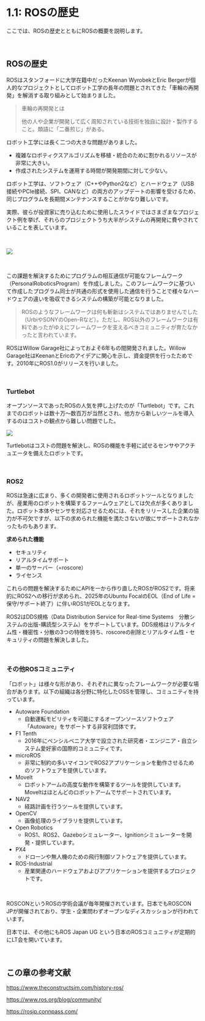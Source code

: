 # 1.1: ROSの歴史

ここでは、ROSの歴史とともにROSの概要を説明します。

<br>

## ROSの歴史

ROSはスタンフォードに大学在籍中だったKeenan WyrobekとEric Bergerが個人的なプロジェクトとしてロボット工学の長年の問題とされてきた「車輪の再開発」を解消する取り組みとして始まりました。

> 車輪の再開発とは
>
> 他の人や企業が開発して広く周知されている技術を独自に設計・製作すること。類語に「二番煎じ」がある。

ロボット工学には長く二つの大きな問題がありました。

- 複雑なロボティクスアルゴリズムを移植・統合のために割かれるリソースが非常に大きい。
- 作成されたシステムを運用する時間が開発期間に対して少ない。

ロボット工学は、ソフトウェア（C++やPython2など）とハードウェア（USB接続やPCIe接続、SPI、CANなど）の両方のアップデートの影響を受けるため、同じプログラムを長期間メンテナンスすることがかなり難しいです。

実際、彼らが投資家に売り込むために使用したスライドではさまざまなプロジェクト例を挙げ、それらのプロジェクトうち大半がシステムの再開発に費やされていることを表しています。

<br>

![](https://www.theconstructsim.com/wp-content/uploads/2019/07/robotics-reinvent-wheel-1024x738.png)

<br>

この課題を解決するためにプログラムの相互通信が可能なフレームワーク（PersonalRoboticsProgram）を作成しました。このフレームワークに基づいて作成したプログラム同士が共通の形式を使用した通信を行うことで様々なハードウェアの違いを吸収できるシステムの構築が可能となりました。

> ROSのようなフレームワークは何も斬新はシステムではありませんでした（UrbiやSONYのOpen-Rなど）。ただし、ROS以外のフレームワークは有料であったがゆえにフレームワークを支えるべきコミュニティが育たなかったと言われています。

ROSはWillow Garage社によっておよそ6年もの間開発されました。Willow Garage社はKeenanとEricのアイデアに関心を示し、資金提供を行ったためです。2010年にROS1.0がリリースを行いました。

<br>

### Turtlebot

オープンソースであったROSの人気を押し上げたのが「Turtlebot」です。これまでのロボットは数十万〜数百万が当然とされ、他方から新しいツールを導入するのはコストの観点から難しい問題でした。

![](https://www.turtlebot.com/assets/images/turtlebot_family.png)

Turtlebotはコストの問題を解決し、ROSの機能を手軽に試せるセンサやアクチュエータを備えたロボットです。

<br>

### ROS2

ROSは急速に広まり、多くの開発者に使用されるロボットツールとなりましたが、産業用のロボットを構築するファームウェアとしては欠点が多くありました。ロボット本体やセンサを対応させるためには、それをリリースした企業の協力が不可欠ですが、以下の求められた機能を満たさないが故にサポートされなかったものもあります。

**求められた機能**

- セキュリティ
- リアルタイムサポート
- 単一のサーバー（=roscore）
- ライセンス

これらの問題を解決するためにAPIを一から作り直したROSがROS2です。将来的にROS2への移行が求められ、2025年のUbuntu FocalのEOL（End of Life = 保守/サポート終了）に伴いROS1がEOLとなります。

ROS2はDDS規格（Data Distribution Service for Real-time Systems　分散システムの出版-購読型システム）をサポートしています。DDS規格はリアルタイム性・機密性・分散の3つの特徴を持ち、roscoreの削除とリアルタイム性・セキュリティの問題を解決しました。

<br>

### その他ROSコミュニティ

「ロボット」は様々な形があり、それぞれに異なったフレームワークが必要な場合があります。以下の組織は各分野に特化したOSSを管理し、コミュニティを持っています。

- Autoware Foundation
  - 自動運転モビリティを可能にするオープンソースソフトウェア「Autoware」をサポートする非営利団体です。
- F1 Tenth
  - 2016年にペンシルベニア大学で設立された研究者・エンジニア・自立システム愛好家の国際的コミュニティです。
- microROS
  - 非常に制約の多いマイコンでROS2アプリケーションを動作させるためのソフトウェアを提供しています。
- Movelt
  - ロボットアームの高度な動作を構築するツールを提供しています。Moveltはほとんどのロボットアームでサポートされています。
- NAV2
  - 経路計画を行うツールを提供しています。
- OpenCV
  - 画像処理のライブラリを提供しています。
- Open Robotics
  - ROS1、ROS2、Gazeboシミュレーター、Ignitionシミュレーターを開発・提供しています。
- PX4
  - ドローンや無人機のための飛行制御ソフトウェアを提供しています。
- ROS-Industrial
  - 産業関連のハードウェアおよびアプリケーションを提供するプロジェクトです。

<br>

ROSCONというROSの学術会議が毎年開催されています。日本でもROSCON JPが開催されており、学生・企業問わずオープンなディスカッションが行われています。

日本では、その他にもROS Japan UG という日本のROSコミュニティが定期的にLT会を開いています。

<br>

## この章の参考文献

https://www.theconstructsim.com/history-ros/

https://www.ros.org/blog/community/

https://rosjp.connpass.com/